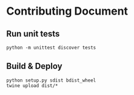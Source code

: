 # Contributing Document

## Run unit tests

```shell
python -m unittest discover tests
```

## Build & Deploy

```shell
python setup.py sdist bdist_wheel
twine upload dist/*
```
